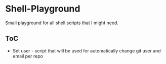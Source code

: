 # Shell-Playground

Small playground for all shell scripts that I might need.

## ToC

* Set user - script that will be used for automatically change git user and email per repo
